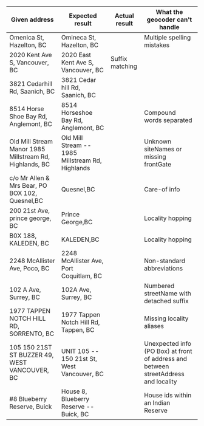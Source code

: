 |Given address|Expected result|Actual result|What the geocoder can't handle
|----|----|----|----|
Omenica St, Hazelton, BC|Omineca St, Hazelton, BC|  |Multiple spelling mistakes
2020 Kent Ave S, Vancouver, BC|2020 East Kent Ave S, Vancouver, BC|Suffix matching
3821 Cedarhill Rd, Saanich, BC|3821 Cedar hill Rd, Saanich, BC|||Separate words glued together
8514 Horse Shoe Bay Rd, Anglemont, BC|8514 Horseshoe Bay Rd, Anglemont, BC||Compound words separated
Old Mill Stream Manor 1985 Millstream Rd, Highlands, BC|Old Mill Stream -- 1985 Millstream Rd, Highlands||Unknown siteNames or missing frontGate
c/o Mr Allen & Mrs Bear, PO BOX 102, Quesnel,BC|Quesnel,BC||Care-of info
200 21st Ave, prince george, BC|Prince George,BC||Locality hopping
B0X 188, KALEDEN, BC|KALEDEN,BC||Locality hopping
2248 McAllister Ave, Poco, BC|2248 McAllister Ave, Port Coquitlam, BC||Non-standard abbreviations
102 A Ave, Surrey, BC|102A Ave, Surrey, BC||Numbered streetName with detached suffix
1977 TAPPEN NOTCH HILL RD, SORRENTO, BC|1977 Tappen Notch Hill Rd, Tappen, BC||Missing locality aliases
105 150 21ST ST BUZZER 49, WEST VANCOUVER, BC|UNIT 105 -- 150 21st St, West Vancouver, BC||Unexpected info (PO Box) at front of address and between streetAddress and locality
#8 Blueberry Reserve, Buick|House 8, Blueberry Reserve -- Buick, BC||House ids within an Indian Reserve

